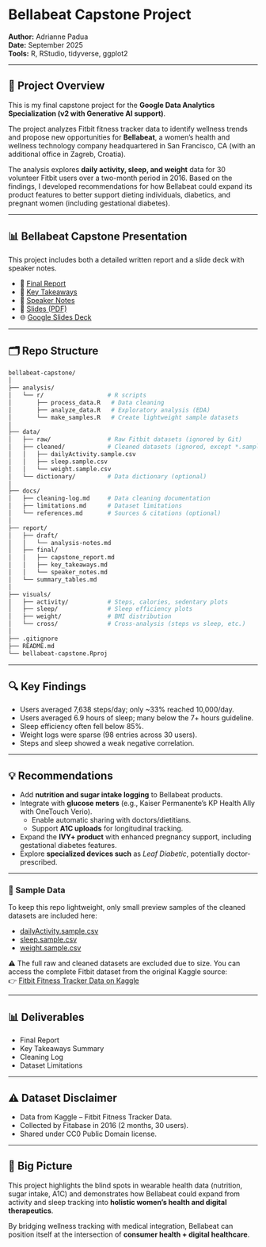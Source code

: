 # Bellabeat Capstone Project

**Author:** Adrianne Padua  
**Date:** September 2025  
**Tools:** R, RStudio, tidyverse, ggplot2  

---

## 📌 Project Overview
This is my final capstone project for the **Google Data Analytics Specialization (v2 with Generative AI support)**.  

The project analyzes Fitbit fitness tracker data to identify wellness trends and propose new opportunities for **Bellabeat**, a women’s health and wellness technology company headquartered in San Francisco, CA (with an additional office in Zagreb, Croatia).  

The analysis explores **daily activity, sleep, and weight** data for 30 volunteer Fitbit users over a two-month period in 2016. Based on the findings, I developed recommendations for how Bellabeat could expand its product features to better support dieting individuals, diabetics, and pregnant women (including gestational diabetes).

---

## 📊 Bellabeat Capstone Presentation
This project includes both a detailed written report and a slide deck with speaker notes.

- 📝 [Final Report](report/final/capstone_report.md)  
- 🔑 [Key Takeaways](report/final/key_takeaways.md)  
- 🎤 [Speaker Notes](report/final/speaker_notes.md)  
- 📑 [Slides (PDF)](report/final/bellabeat_slides.pdf)  
- 🌐 [Google Slides Deck](https://docs.google.com/presentation/d/1BQVG1u87U-pJDoI8qBH8xYd1BIni62HvT4QYCDeANN8/edit?usp=sharing)  

---

## 🗂️ Repo Structure
```bash
bellabeat-capstone/
│
├── analysis/
│   └── r/                  # R scripts
│       ├── process_data.R   # Data cleaning
│       ├── analyze_data.R   # Exploratory analysis (EDA)
│       └── make_samples.R   # Create lightweight sample datasets
│
├── data/
│   ├── raw/                # Raw Fitbit datasets (ignored by Git)
│   ├── cleaned/            # Cleaned datasets (ignored, except *.sample.csv)
│   │   ├── dailyActivity.sample.csv
│   │   ├── sleep.sample.csv
│   │   └── weight.sample.csv
│   └── dictionary/         # Data dictionary (optional)
│
├── docs/
│   ├── cleaning-log.md     # Data cleaning documentation
│   ├── limitations.md      # Dataset limitations
│   └── references.md       # Sources & citations (optional)
│
├── report/
│   ├── draft/
│   │   └── analysis-notes.md
│   ├── final/
│   │   ├── capstone_report.md
│   │   ├── key_takeaways.md
│   │   └── speaker_notes.md
│   └── summary_tables.md
│
├── visuals/
│   ├── activity/           # Steps, calories, sedentary plots
│   ├── sleep/              # Sleep efficiency plots
│   ├── weight/             # BMI distribution
│   └── cross/              # Cross-analysis (steps vs sleep, etc.)
│
├── .gitignore
├── README.md
└── bellabeat-capstone.Rproj
```

---

## 🔍 Key Findings
- Users averaged 7,638 steps/day; only ~33% reached 10,000/day.
- Users averaged 6.9 hours of sleep; many below the 7+ hours guideline.
- Sleep efficiency often fell below 85%.
- Weight logs were sparse (98 entries across 30 users).
- Steps and sleep showed a weak negative correlation.

---

## 💡 Recommendations
- Add **nutrition and sugar intake logging** to Bellabeat products.
- Integrate with **glucose meters** (e.g., Kaiser Permanente’s KP Health Ally with OneTouch Verio).
    - Enable automatic sharing with doctors/dietitians.
    - Support **A1C uploads** for longitudinal tracking.
- Expand the **IVY+ product** with enhanced pregnancy support, including gestational diabetes features.
- Explore **specialized devices such** as *Leaf Diabetic*, potentially doctor-prescribed.

---

### 📂 Sample Data
To keep this repo lightweight, only small preview samples of the cleaned datasets are included here:  

- [dailyActivity.sample.csv](data/cleaned/dailyActivity.sample.csv)  
- [sleep.sample.csv](data/cleaned/sleep.sample.csv)  
- [weight.sample.csv](data/cleaned/weight.sample.csv)  

⚠️ The full raw and cleaned datasets are excluded due to size. You can access the complete Fitbit dataset from the original Kaggle source:  
👉 [Fitbit Fitness Tracker Data on Kaggle](https://www.kaggle.com/arashnic/fitbit)

---

## 📊 Deliverables
- Final Report
- Key Takeaways Summary
- Cleaning Log
- Dataset Limitations

---

## ⚠️ Dataset Disclaimer
- Data from Kaggle – Fitbit Fitness Tracker Data.
- Collected by Fitabase in 2016 (2 months, 30 users).
- Shared under CC0 Public Domain license.

---

## 🎯 Big Picture
This project highlights the blind spots in wearable health data (nutrition, sugar intake, A1C) and demonstrates how Bellabeat could expand from activity and sleep tracking into **holistic women’s health and digital therapeutics**.

By bridging wellness tracking with medical integration, Bellabeat can position itself at the intersection of **consumer health + digital healthcare**.